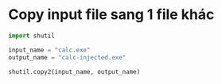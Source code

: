 # Copy input file sang 1 file khác
```python
import shutil

input_name = "calc.exe"
output_name = "calc-injected.exe"

shutil.copy2(input_name, output_name)
```
